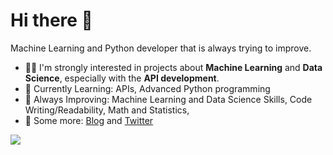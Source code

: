# Hi there 👋

Machine Learning and Python developer that is always trying to improve.
 
- 👨‍💻 I'm strongly interested in projects about **Machine Learning** and **Data Science**, especially with the **API development**.
- 🎯 Currently Learning: APIs, Advanced Python programming
- 💪 Always Improving:  Machine Learning and Data Science Skills, Code Writing/Readability, Math and Statistics,
- 💭 Some more: [Blog](https://draperkm.github.io/blog/) and [Twitter](https://twitter.com/JeanCharlesK)

<!--
**draperkm/draperkm** is a ✨ _special_ ✨ repository because its `README.md` (this file) appears on your GitHub profile.

Here are some ideas to get you started:

- 🔭 I’m currently working on ...
- 🌱 I’m currently learning ...
- 👯 I’m looking to collaborate on ...
- 🤔 I’m looking for help with ...
- 💬 Ask me about ...
- 📫 How to reach me: ...
- 😄 Pronouns: ...
- ⚡ Fun fact: ...
-->

<!-- 
The following line is the COUNTER: please refer to : https://github.com/antonkomarev/github-profile-views-counter
-->

![](https://komarev.com/ghpvc/?username=draperkm)

